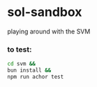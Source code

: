 # sol-sandbox

playing around with the SVM

### to test:

```bash
cd svm &&
bun install &&
npm run achor test
```
